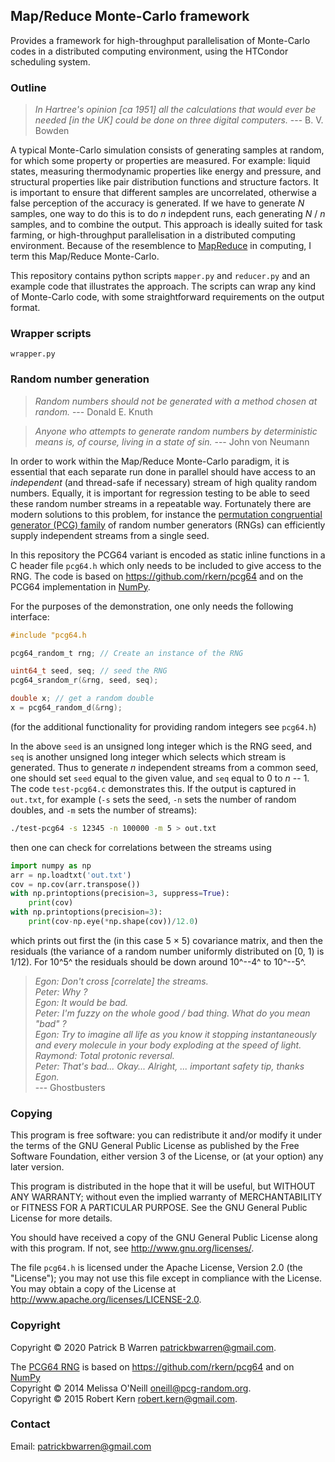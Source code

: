 ## Map/Reduce Monte-Carlo framework

Provides a framework for high-throughput parallelisation of
Monte-Carlo codes in a distributed computing environment, using the
HTCondor scheduling system.

### Outline

> *In Hartree's opinion [ca 1951] all the calculations that would ever
   be needed [in the UK] could be done on three digital computers.*
   --- B. V. Bowden

A typical Monte-Carlo simulation consists of generating samples at
random, for which some property or properties are measured.  For
example: liquid states, measuring thermodynamic properties like energy
and pressure, and structural properties like pair distribution
functions and structure factors.  It is important to ensure that
different samples are uncorrelated, otherwise a false perception of
the accuracy is generated.  If we have to generate *N* samples, one
way to do this is to do *n* indepdent runs, each generating $N$ / $n$
samples, and to combine the output.  This approach is ideally suited
for task farming, or high-throughput parallelisation in a distributed
computing environment.  Because of the resemblence to
[MapReduce](https://en.wikipedia.org/wiki/MapReduce) in computing, I
term this Map/Reduce Monte-Carlo.

This repository contains python scripts `mapper.py` and `reducer.py`
and an example code that illustrates the approach.  The scripts can
wrap any kind of Monte-Carlo code, with some straightforward
requirements on the output format.

### Wrapper scripts

`wrapper.py`


### Random number generation

> *Random numbers should not be generated with a method chosen at
   random.* --- Donald E. Knuth

> *Anyone who attempts to generate random numbers by deterministic
  means is, of course, living in a state of sin.* --- John von Neumann

In order to work within the Map/Reduce Monte-Carlo paradigm, it is
essential that each separate run done in parallel should have access
to an *independent* (and thread-safe if necessary) stream of high
quality random numbers.  Equally, it is important for regression
testing to be able to seed these random number streams in a repeatable
way.  Fortunately there are modern solutions to this problem, for
instance the [permutation congruential generator (PCG)
family](https://www.pcg-random.org/) of random number generators
(RNGs) can efficiently supply independent streams from a single seed.

In this repository the PCG64 variant is encoded as static inline
functions in a C header file `pcg64.h` which only needs to be included
to give access to the RNG. The code is based on
https://github.com/rkern/pcg64 and on the PCG64 implementation in
[NumPy](https://github.com/numpy/numpy/tree/master/numpy/random).

For the purposes of the demonstration, one only needs the following
interface:
```c
#include "pcg64.h

pcg64_random_t rng; // Create an instance of the RNG

uint64_t seed, seq; // seed the RNG
pcg64_srandom_r(&rng, seed, seq);

double x; // get a random double
x = pcg64_random_d(&rng);
```
(for the additional functionality for providing random integers see `pcg64.h`)

In the above `seed` is an unsigned long integer which is the RNG seed,
and `seq` is another unsigned long integer which selects which stream
is generated.  Thus to generate *n* independent streams from a common
seed, one should set `seed` equal to the given value, and `seq` equal
to 0 to $n$ -- 1.  The code `test-pcg64.c` demonstrates this.  If the
output is captured in `out.txt`, for example (`-s` sets the seed, `-n`
sets the number of random doubles, and `-m` sets the number of
streams):
```bash
./test-pcg64 -s 12345 -n 100000 -m 5 > out.txt
```
then one can check for correlations between the streams using
```python
import numpy as np
arr = np.loadtxt('out.txt')
cov = np.cov(arr.transpose())
with np.printoptions(precision=3, suppress=True):
    print(cov)
with np.printoptions(precision=3):
    print(cov-np.eye(*np.shape(cov))/12.0)
```
which prints out first the (in this case 5 &times; 5) covariance matrix, 
and then the residuals (the variance of a random number
uniformly distributed on [0, 1) is 1/12).  For 10^5^ the residuals should be down around 10^--4^ to 10^--5^.

> *Egon: Don't cross [correlate] the streams.*  
> *Peter: Why ?*  
> *Egon: It would be bad.*  
> *Peter: I'm fuzzy on the whole good / bad thing. What do you mean "bad" ?*  
> *Egon: Try to imagine all life as you know it stopping instantaneously and every molecule in your body exploding at the speed of light.*  
> *Raymond: Total protonic reversal.*  
> *Peter: That's bad... Okay... Alright, ... important safety tip, thanks Egon.*  
> --- Ghostbusters

### Copying

This program is free software: you can redistribute it and/or modify
it under the terms of the GNU General Public License as published by
the Free Software Foundation, either version 3 of the License, or
(at your option) any later version.

This program is distributed in the hope that it will be useful, but
WITHOUT ANY WARRANTY; without even the implied warranty of
MERCHANTABILITY or FITNESS FOR A PARTICULAR PURPOSE.  See the GNU
General Public License for more details.

You should have received a copy of the GNU General Public License
along with this program.  If not, see
<http://www.gnu.org/licenses/>.

The file `pcg64.h` is licensed under the Apache License, Version 2.0
(the "License"); you may not use this file except in compliance with
the License. You may obtain a copy of the License at
http://www.apache.org/licenses/LICENSE-2.0.

### Copyright

Copyright &copy; 2020 Patrick B Warren <patrickbwarren@gmail.com>.

The [PCG64 RNG](https://www.pcg-random.org/) is based on 
https://github.com/rkern/pcg64 and on 
[NumPy](https://github.com/numpy/numpy/tree/master/numpy/random)  
Copyright &copy; 2014 Melissa O'Neill <oneill@pcg-random.org>.  
Copyright &copy; 2015 Robert Kern <robert.kern@gmail.com>.

### Contact

Email: <patrickbwarren@gmail.com>

